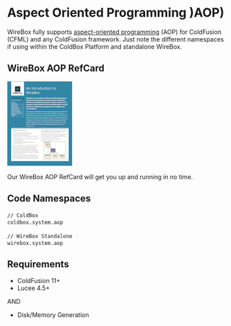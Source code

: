 # Aspect Oriented Programming )AOP)

WireBox fully supports [aspect-oriented programming](http://en.wikipedia.org/wiki/Aspect-oriented_programming) \(AOP\) for ColdFusion \(CFML\) and any ColdFusion framework. Just note the different namespaces if using within the ColdBox Platform and standalone WireBox.

## WireBox AOP RefCard

![](../.gitbook/assets/overview_wireboxrefcard.png)

Our WireBox AOP RefCard will get you up and running in no time.

## Code Namespaces

```text
// ColdBox
coldbox.system.aop

// WireBox Standalone
wirebox.system.aop
```

## Requirements

* ColdFusion 11+
* Lucee 4.5+

AND

* Disk/Memory Generation

